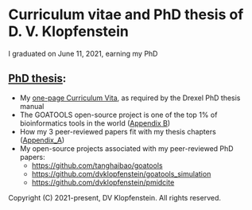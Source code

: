# Curriculum vitae and PhD thesis of D. V. Klopfenstein
I graduated on June 11, 2021, earning my PhD

## [PhD thesis](doc/PhD_Thesis.pdf):
  * My [one-page Curriculum Vita](doc/PhD_Thesis_Curriculum_Vita.pdf), as required by the Drexel PhD thesis manual
  * The GOATOOLS open-source project is one of the top 1% of bioinformatics tools in the world ([Appendix B](doc/PhD_Thesis_Appendix_B.pdf)) 
  * How my 3 peer-reviewed papers fit with my thesis chapters ([Appendix_A](doc/PhD_Thesis_Appendix_A.pdf))
  * My open-source projects associated with my peer-reviewed PhD papers:
    * https://github.com/tanghaibao/goatools
    * https://github.com/dvklopfenstein/goatools_simulation
    * https://github.com/dvklopfenstein/pmidcite

Copyright (C) 2021-present, DV Klopfenstein. All rights reserved.
